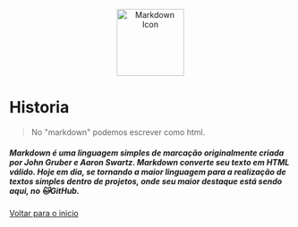 <p align="center">
  <img src="https://cdn0.iconfinder.com/data/icons/octicons/1024/markdown-512.png" alt="Markdown Icon" width="120px" height="120px">
</p>

# Historia
> No "markdown" podemos escrever como html.

##### **Markdown** é uma linguagem simples de marcação originalmente criada por John Gruber e Aaron Swartz. Markdown converte seu texto em HTML válido. Hoje em dia, se tornando a maior linguagem para a realização de textos simples dentro de projetos, onde seu maior destaque está sendo aqui, no 🐱GitHub.

[Voltar para o inicio](../README.md)
